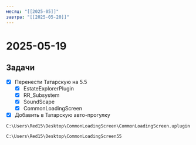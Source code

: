 ```yaml
---
месяц: "[[2025-05]]"
завтра: "[[2025-05-20]]"
---
```


# 2025-05-19

## Задачи

 - [x] Перенести Татарскую на 5.5
	 - [x] EstateExplorerPlugin
	 - [x] RR_Subsystem
	 - [x] SoundScape
	 - [x] CommonLoadingScreen
 - [x] Добавить в Татарскую авто-прогулку
```
C:\Users\Red15\Desktop\CommonLoadingScreen\CommonLoadingScreen.uplugin
```
```
C:\Users\Red15\Desktop\CommonLoadingScreen55
```
